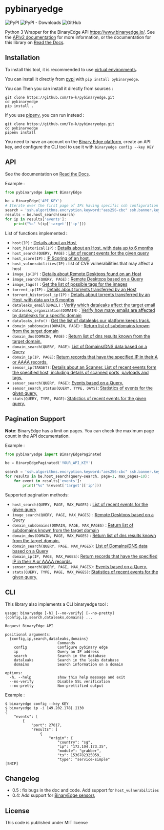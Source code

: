 # pybinaryedge

![PyPI](https://img.shields.io/pypi/v/pybinaryedge)
![PyPI - Downloads](https://img.shields.io/pypi/dm/pybinaryedge)
![GitHub](https://img.shields.io/github/license/te-k/pybinaryedge)

Python 3 Wrapper for the BinaryEdge API https://www.binaryedge.io/. See the [APIv2 documentation](https://docs.binaryedge.io/api-v2/) for more information, or the documentation for this library on [Read the Docs](https://pybinaryedge.readthedocs.io/en/latest/index.html).

## Installation

To install this tool, it is recommended to use [virtual environments](https://docs.python.org/3/tutorial/venv.html).

You can install it directly from [pypi](https://pypi.org/) with `pip install pybinaryedge`.

You can Then you can install it directly from sources :
```
git clone https://github.com/Te-k/pybinaryedge.git
cd pybinaryedge
pip install .
```

If you use [pipenv](https://pipenv.readthedocs.io/en/latest/), you can run instead :
```
git clone https://github.com/Te-k/pybinaryedge.git
cd pybinaryedge
pipenv install
```

You need to have an account on the [Binary Edge platform](https://www.binaryedge.io/), create an API key, and configure the CLI tool to use it with `binaryedge config --key KEY`

## API

See the documentation on [Read the Docs](https://pybinaryedge.readthedocs.io/en/latest/index.html).

Example :
```python
from pybinaryedge import BinaryEdge

be = BinaryEdge('API_KEY')
# Iterate over the first page of IPs having specific ssh configuration
search = 'ssh.algorithms.encryption.keyword:"aes256-cbc" ssh.banner.keyword:"SSH-2.0-OpenSSH_LeadSec"'
results = be.host_search(search)
for ip in results['events']:
    print("%s" %(ip['target']['ip']))
```

List of functions implemented :
* `host(IP)` : [Details about an Host](https://docs.binaryedge.io/api-v2/#v2queryiptarget)
* `host_historical(IP)` : [Details about an Host, with data up to 6 months](https://docs.binaryedge.io/api-v2/#v2queryiphistoricaltarget)
* `host_search(QUERY, PAGE)` : [List of recent events for the given query](https://docs.binaryedge.io/api-v2/#v2querysearch)
* `host_score(IP)` : [IP Scoring of an host.](https://docs.binaryedge.io/api-v2/#v2queryscoreiptarget)
* `host_vulnerabilities(IP)` : list of CVE vulnerabilities that may affect a host
* `image_ip(IP)` : [Details about Remote Desktops found on an Host](https://docs.binaryedge.io/api-v2/#v2queryimageipip)
* `image_search(QUERY, PAGE)` : [Remote Desktops based on a Query](https://docs.binaryedge.io/api-v2/#v2queryimagesearch)
* `image_tags()` : [Get the list of possible tags for the images](https://docs.binaryedge.io/api-v2/#v2queryimagetags)
* `torrent_ip(IP)` : [Details about torrents transferred by an Host](https://docs.binaryedge.io/api-v2/#v2querytorrentiptarget)
* `torrent_historical_ip(IP)` : [Details about torrents transferred by an Host, with data up to 6 months](https://docs.binaryedge.io/api-v2/#v2querytorrenthistoricaltarget)
* `dataleaks_email(EMAIL)` : [Verify which dataleaks affect the target email](https://docs.binaryedge.io/api-v2/#v2querydataleaksemailemail)
* `dataleaks_organization(DOMAIN)` : [Verify how many emails are affected by dataleaks for a specific domain](https://docs.binaryedge.io/api-v2/#v2querydataleaksorganizationdomain)
* `dataleaks_info()` : [Get the list of dataleaks our platform keeps track.](https://docs.binaryedge.io/api-v2/#v2querydataleaksinfo)
* `domain_subdomains(DOMAIN, PAGE)` : [Return list of subdomains known from the target domain](https://docs.binaryedge.io/api-v2/#v2querydomainssubdomaintarget)
* `domain_dns(DOMAIN, PAGE)` : [Return list of dns results known from the target domain.](https://docs.binaryedge.io/api-v2/#v2querydomainsdnstarget)
* `domain_search(QUERY, PAGE)`: [List of Domains/DNS data based on a Query](https://docs.binaryedge.io/api-v2/#v2querydomainssearch)
* `domain_ip(IP, PAGE)`: [Return records that have the specified IP in their A or AAAA records.](https://docs.binaryedge.io/api-v2/#v2querydomainsiptarget)
* `sensor_ip(TARGET)`: [Details about an Scanner. List of recent events form the specified host, including details of scanned ports, payloads and tags.](https://docs.binaryedge.io/api-v2/#v2querysensorsiptarget)
* `sensor_search(QUERY, PAGE)`: [Events based on a Query.](https://docs.binaryedge.io/api-v2/#v2querysensorssearch)
* `sensor_search_status(QUERY, TYPE, DAYS)`: [Statistics of events for the given query.](https://docs.binaryedge.io/api-v2/#v2querysensorssearchstats)
* `stats(QUERY, TYPE, PAGE)`: [Statistics of recent events for the given query.](https://docs.binaryedge.io/api-v2/#v2querysearchstats)

## Pagination Support

**Note:** BinaryEdge has a limit on pages. You can check the maximum page count in the API documentation. 

Example :
```python
from pybinaryedge import BinaryEdgePaginated

be = BinaryEdgePaginated('YOUR_API_KEY')

search = 'ssh.algorithms.encryption.keyword:"aes256-cbc" ssh.banner.keyword:"SSH-2.0-OpenSSH_LeadSec"'
for results in be.host_search(query=search, page=1, max_pages=10):
    for event in results['events']:
        print("%s" %(event['target']['ip']))
```

Supported pagination methods:
* `host_search(QUERY, PAGE, MAX_PAGES)` : [List of recent events for the given query](https://docs.binaryedge.io/api-v2/#v2querysearch)
* `image_search(QUERY, PAGE, MAX_PAGES)` : [Remote Desktops based on a Query](https://docs.binaryedge.io/api-v2/#v2queryimagesearch)
* `domain_subdomains(DOMAIN, PAGE, MAX_PAGES)` : [Return list of subdomains known from the target domain](https://docs.binaryedge.io/api-v2/#v2querydomainssubdomaintarget)
* `domain_dns(DOMAIN, PAGE, MAX_PAGES)` : [Return list of dns results known from the target domain.](https://docs.binaryedge.io/api-v2/#v2querydomainsdnstarget)
* `domain_search(QUERY, PAGE, MAX_PAGES)`: [List of Domains/DNS data based on a Query](https://docs.binaryedge.io/api-v2/#v2querydomainssearch)
* `domain_ip(IP, PAGE, MAX_PAGES)`: [Return records that have the specified IP in their A or AAAA records.](https://docs.binaryedge.io/api-v2/#v2querydomainsiptarget)
* `sensor_search(QUERY, PAGE, MAX_PAGES)`: [Events based on a Query.](https://docs.binaryedge.io/api-v2/#v2querysensorssearch)
* `stats(QUERY, TYPE, PAGE, MAX_PAGES)`: [Statistics of recent events for the given query.](https://docs.binaryedge.io/api-v2/#v2querysearchstats)


## CLI

This library also implements a CLI binaryedge tool :
```
usage: binaryedge [-h] [--no-verify] [--no-pretty] {config,ip,search,dataleaks,domains} ...

Request BinaryEdge API

positional arguments:
  {config,ip,search,dataleaks,domains}
                        Commands
    config              Configure pybinary edge
    ip                  Query an IP address
    search              Search in the database
    dataleaks           Search in the leaks database
    domains             Search information on a domain

options:
  -h, --help            show this help message and exit
  --no-verify           Disable SSL verification
  --no-pretty           Non-prettified output
```

Example :
```
$ binaryedge config --key KEY
$ binaryedge ip -i 149.202.178[.]130
{
    "events": [
        {
            "port": 27017,
            "results": [
                {
                    "origin": {
                        "country": "sg",
                        "ip": "172.104.173.35",
                        "module": "grabber",
                        "ts": 1536782325059,
                        "type": "service-simple"
[SNIP]
```

## Changelog

* 0.5 : fix bugs in the doc and code. Add support for `host_vulnerabilities`
* 0.4: Add support for [BinaryEdge sensors](https://docs.binaryedge.io/api-v2/#v2querysensorsiptarget)

## License

This code is published under MIT license
